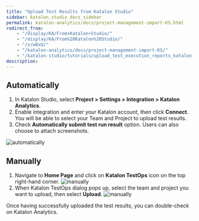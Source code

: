 ```yaml
---
title: "Upload Test Results from Katalon Studio"
sidebar: katalon_studio_docs_sidebar
permalink: katalon-analytics/docs/project-management-import-KS.html
redirect_from:
    - "/display/KA/From+Katalon+Studio/"
    - "/display/KA/From%20Katalon%20Studio/"
    - "/x/wBxO/"
    - "/katalon-analytics/docs/project-management-import-KS/"
    - "/katalon-studio/tutorials/upload_test_execution_reports_katalon_analytics.html"
description:
---
```


## Automatically

1. In Katalon Studio, select **Project > Settings > Integration > Katalon Analytics**.
2. Enable integration and enter your Katalon account, then click **Connect**. You will be able to select your Team and Project to upload test results.
3. Check **Automatically submit test run result** option. Users can also choose to attach screenshots.

![automatically](https://github.com/katalon-studio/docs-images/raw/master/katalon-analytics/docs/from-katalon-studio/1-import-ks.png)

## Manually

1. Navigate to **Home Page** and click on **Katalon TestOps** icon on the top right-hand corner.
![manually](https://user-images.githubusercontent.com/43736150/66178463-aab1c680-e68f-11e9-9347-200d6945f26f.png)
2. When Katalon TestOps dialog pops up, select the team and project you want to upload, then select **Upload**.
![manually](https://user-images.githubusercontent.com/43736150/66178577-03815f00-e690-11e9-8887-0b36ec35370a.png)

Once having successfully uploaded the test results, you can double-check on Katalon Analytics.